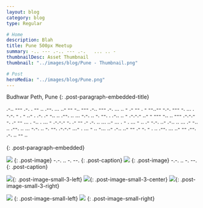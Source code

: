 ```yaml
---
layout: blog
category: blog
type: Regular

# Home
description: Blah
title: Pune 500px Meetup
summary: -.. --- .-.. --- .-.   ... .. -
thumbnailDesc: Asset Thumbnail
thumbnail: "../images/blog/Pune - Thumbnail.png"

# Post
heroMedia: "../images/blog/Pune.png"
---
```


Budhwar Peth, Pune
{: .post-paragraph-embedded-title}

.-.. --- .-. . --   .. .--. ... ..- --   -.. --- .-.. --- .-.   ... .. -   .- -- . - --..--   -.-. --- -. ... . -.-. - . - ..- . .-.   .- -.. .. .--. .. ... -.-. .. -. --.   . .-.. .. - .-.-.-   ..- -   --- -.. .. --- .-.-.-   -. .- --   ... . -..   . ... - .-.-.-   -. .- --   .-   .-. .. ... ..- ...   . -   . ... -   .. .- -.-. ..- .-.. .. ...   .- -.. .. .--. .. ... -.-. .. -. --. .-.-.-   ...- . ... - .. -... ..- .-.. ..- --   .- -. - .   .. .--. ... ..- --   .--. .-. .. -- ..
<br>
<br>
{: .post-paragraph-embedded}

<img src="https://i.imgur.com/RhWjChg.jpg">
{: .post-image} 
 -.-. .. -. --. 
{: .post-caption}

<img src="https://i.imgur.com/gAZrqCD.jpg">
{: .post-image} 
 -.-. .. -. --. 
{: .post-caption}

<img src="https://i.imgur.com/GxGYfUC.png">{: .post-image-small-3-left}
<img src="https://i.imgur.com/Ve9XlO0.png">{: .post-image-small-3-center}
<img src="https://i.imgur.com/76L3HEe.png">{: .post-image-small-3-right}

<img src="https://i.imgur.com/0tU2UNc.png">
{: .post-image-small-left} 

<img src="https://i.imgur.com/AS1Q3FM.png">
{: .post-image-small-right} 














